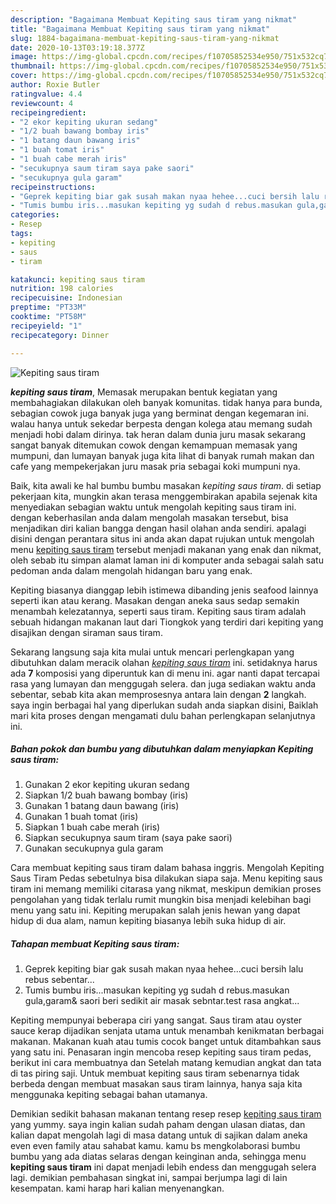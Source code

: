 ```yaml
---
description: "Bagaimana Membuat Kepiting saus tiram yang nikmat"
title: "Bagaimana Membuat Kepiting saus tiram yang nikmat"
slug: 1884-bagaimana-membuat-kepiting-saus-tiram-yang-nikmat
date: 2020-10-13T03:19:18.377Z
image: https://img-global.cpcdn.com/recipes/f10705852534e950/751x532cq70/kepiting-saus-tiram-foto-resep-utama.jpg
thumbnail: https://img-global.cpcdn.com/recipes/f10705852534e950/751x532cq70/kepiting-saus-tiram-foto-resep-utama.jpg
cover: https://img-global.cpcdn.com/recipes/f10705852534e950/751x532cq70/kepiting-saus-tiram-foto-resep-utama.jpg
author: Roxie Butler
ratingvalue: 4.4
reviewcount: 4
recipeingredient:
- "2 ekor kepiting ukuran sedang"
- "1/2 buah bawang bombay iris"
- "1 batang daun bawang iris"
- "1 buah tomat iris"
- "1 buah cabe merah iris"
- "secukupnya saum tiram saya pake saori"
- "secukupnya gula garam"
recipeinstructions:
- "Geprek kepiting biar gak susah makan nyaa hehee...cuci bersih lalu rebus sebentar..."
- "Tumis bumbu iris...masukan kepiting yg sudah d rebus.masukan gula,garam&amp; saori beri sedikit air masak sebntar.test rasa angkat..."
categories:
- Resep
tags:
- kepiting
- saus
- tiram

katakunci: kepiting saus tiram 
nutrition: 198 calories
recipecuisine: Indonesian
preptime: "PT33M"
cooktime: "PT58M"
recipeyield: "1"
recipecategory: Dinner

---
```



![Kepiting saus tiram](https://img-global.cpcdn.com/recipes/f10705852534e950/751x532cq70/kepiting-saus-tiram-foto-resep-utama.jpg)

<b><i>kepiting saus tiram</i></b>, Memasak merupakan bentuk kegiatan yang membahagiakan dilakukan oleh banyak komunitas. tidak hanya para bunda, sebagian cowok juga banyak juga yang berminat dengan kegemaran ini. walau hanya untuk sekedar berpesta dengan kolega atau memang sudah menjadi hobi dalam dirinya. tak heran dalam dunia juru masak sekarang sangat banyak ditemukan cowok dengan kemampuan memasak yang mumpuni, dan lumayan banyak juga kita lihat di banyak rumah makan dan cafe yang mempekerjakan juru masak pria sebagai koki mumpuni nya.

Baik, kita awali ke hal bumbu bumbu masakan <i>kepiting saus tiram</i>. di setiap pekerjaan kita, mungkin akan terasa menggembirakan apabila sejenak kita menyediakan sebagian waktu untuk mengolah kepiting saus tiram ini. dengan keberhasilan anda dalam mengolah masakan tersebut, bisa menjadikan diri kalian bangga dengan hasil olahan anda sendiri. apalagi disini dengan perantara situs ini anda akan dapat rujukan untuk mengolah menu <u>kepiting saus tiram</u> tersebut menjadi makanan yang enak dan nikmat, oleh sebab itu simpan alamat laman ini di komputer anda sebagai salah satu pedoman anda dalam mengolah hidangan baru yang enak.

Kepiting biasanya dianggap lebih istimewa dibanding jenis seafood lainnya seperti ikan atau kerang. Masakan dengan aneka saus sedap semakin menambah kelezatannya, seperti saus tiram. Kepiting saus tiram adalah sebuah hidangan makanan laut dari Tiongkok yang terdiri dari kepiting yang disajikan dengan siraman saus tiram.


Sekarang langsung saja kita mulai untuk mencari perlengkapan yang dibutuhkan dalam meracik olahan <u><i>kepiting saus tiram</i></u> ini. setidaknya harus ada <b>7</b> komposisi yang diperuntuk kan di menu ini. agar nanti dapat tercapai rasa yang lumayan dan menggugah selera. dan juga sediakan waktu anda sebentar, sebab kita akan memprosesnya antara lain dengan <b>2</b> langkah. saya ingin berbagai hal yang diperlukan sudah anda siapkan disini, Baiklah mari kita proses dengan mengamati dulu bahan perlengkapan selanjutnya ini.

<!--inarticleads1-->

##### Bahan pokok dan bumbu yang dibutuhkan dalam menyiapkan Kepiting saus tiram:

1. Gunakan 2 ekor kepiting ukuran sedang
1. Siapkan 1/2 buah bawang bombay (iris)
1. Gunakan 1 batang daun bawang (iris)
1. Gunakan 1 buah tomat (iris)
1. Siapkan 1 buah cabe merah (iris)
1. Siapkan secukupnya saum tiram (saya pake saori)
1. Gunakan secukupnya gula garam


Cara membuat kepiting saus tiram dalam bahasa inggris. Mengolah Kepiting Saus Tiram Pedas sebetulnya bisa dilakukan siapa saja. Menu kepiting saus tiram ini memang memiliki citarasa yang nikmat, meskipun demikian proses pengolahan yang tidak terlalu rumit mungkin bisa menjadi kelebihan bagi menu yang satu ini. Kepiting merupakan salah jenis hewan yang dapat hidup di dua alam, namun kepiting biasanya lebih suka hidup di air. 

<!--inarticleads2-->

##### Tahapan membuat Kepiting saus tiram:

1. Geprek kepiting biar gak susah makan nyaa hehee...cuci bersih lalu rebus sebentar...
1. Tumis bumbu iris...masukan kepiting yg sudah d rebus.masukan gula,garam&amp; saori beri sedikit air masak sebntar.test rasa angkat...


Kepiting mempunyai beberapa ciri yang sangat. Saus tiram atau oyster sauce kerap dijadikan senjata utama untuk menambah kenikmatan berbagai makanan. Makanan kuah atau tumis cocok banget untuk ditambahkan saus yang satu ini. Penasaran ingin mencoba resep kepiting saus tiram pedas, berikut ini cara membuatnya dan Setelah matang kemudian angkat dan tata di tas piring saji. Untuk membuat kepiting saus tiram sebenarnya tidak berbeda dengan membuat masakan saus tiram lainnya, hanya saja kita menggunaka kepiting sebagai bahan utamanya. 

Demikian sedikit bahasan makanan tentang resep resep <u>kepiting saus tiram</u> yang yummy. saya ingin kalian sudah paham dengan ulasan diatas, dan kalian dapat mengolah lagi di masa datang untuk di sajikan dalam aneka even even family atau sahabat kamu. kamu bs mengkolaborasi bumbu bumbu yang ada diatas selaras dengan keinginan anda, sehingga menu <b>kepiting saus tiram</b> ini dapat menjadi lebih endess dan menggugah selera lagi. demikian pembahasan singkat ini, sampai berjumpa lagi di lain kesempatan. kami harap hari kalian menyenangkan.
